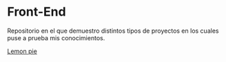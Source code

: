 # Front-End
Repositorio en el que demuestro distintos tipos de proyectos en los cuales puse a prueba mis conocimientos. 

<a href = LEMON PIE> Lemon pie</a>
